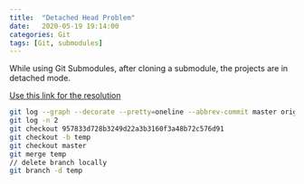 ```yaml
---
title:  "Detached Head Problem"
date:   2020-05-19 19:14:00
categories: Git
tags: [Git, submodules]
---
```


While using Git Submodules, after cloning a submodule, the projects are in detached
mode.

[Use this link for the resolution](https://github.com/nitinkc/git-submodule-demo/blob/master/README.md)

```sh
git log --graph --decorate --pretty=oneline --abbrev-commit master origin/master
git log -n 2
git checkout 957833d728b3249d22a3b3160f3a48b72c576d91
git checkout -b temp
git checkout master
git merge temp
// delete branch locally
git branch -d temp
```

